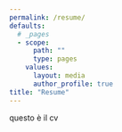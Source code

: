 ```yaml
---
permalink: /resume/
defaults:
  # _pages
  - scope:
      path: ""
      type: pages
    values:
      layout: media
      author_profile: true
title: "Resume"
---
```


questo è il cv
